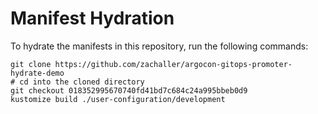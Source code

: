 # Manifest Hydration

To hydrate the manifests in this repository, run the following commands:

```shell
git clone https://github.com/zachaller/argocon-gitops-promoter-hydrate-demo
# cd into the cloned directory
git checkout 018352995670740fd41bd7c684c24a995bbeb0d9
kustomize build ./user-configuration/development
```
